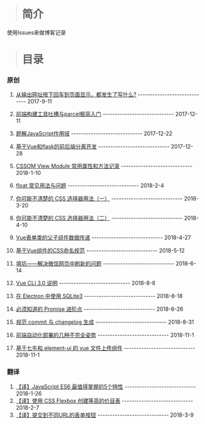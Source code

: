 > # 简介

使用Issues来做博客记录

> # 目录

 ### 原创

  1. [从输出网址按下回车到页面显示，都发生了写什么?](https://github.com/Mcbai/Blog/issues/1) ----------------------------- 2017-9-11

  2. [前端构建工具吐槽与parcel极简入门](https://github.com/Mcbai/Blog/issues/2) ----------------------------- 2017-12-11
  
  3. [题解JavaScript作用域](https://github.com/Mcbai/Blog/issues/3) ----------------------------- 2017-12-22
  
  4. [基于Vue和flask的前后端分离开发](https://github.com/Mcbai/Blog/issues/5) ----------------------------- 2017-12-28
  
  5. [CSSOM View Module 常用属性和方法记录](https://github.com/Mcbai/Blog/issues/6) ----------------------------- 2018-1-10
  
  6. [float 常见用法与问题](https://github.com/Mcbai/Blog/issues/7) ----------------------------- 2018-2-4

  7. [你可能不清楚的 CSS 选择器用法（一）](https://github.com/Mcbai/Blog/issues/11) ----------------------------- 2018-3-20
  
  8. [你可能不清楚的 CSS 选择器用法（二）](https://github.com/Mcbai/Blog/issues/12) ----------------------------- 2018-4-10
  
  9. [Vue表单类的父子组件数据传递](https://github.com/Mcbai/Blog/issues/13) ----------------------------- 2018-4-27
  
  10. [基于Vue组件的CSS命名规范](https://github.com/Mcbai/Blog/issues/14) ----------------------------- 2018-5-12
  
  11. [填坑——解决微信网页中刷新的问题](https://github.com/Mcbai/Blog/issues/15) ----------------------------- 2018-6-14
  
  12. [Vue CLI 3.0 说明](https://github.com/Mcbai/Blog/issues/16) ----------------------------- 2018-8-8
  
  13. [在 Electron 中使用 SQLite3](https://github.com/Mcbai/Blog/issues/17) ----------------------------- 2018-8-18
  
  14. [必须知道的 Promise 进阶点](https://github.com/Mcbai/Blog/issues/18) ----------------------------- 2018-8-26
  
  15. [规范 commit 与 changelog 生成](https://github.com/Mcbai/Blog/issues/19) ----------------------------- 2018-8-31
  
  16. [前端自动化部署的几种不完全姿势](https://github.com/Mcbai/Blog/issues/20) ----------------------------- 2018-11-1
  
  17. [基于七牛和 element-ui 的 vue 文件上传组件](https://github.com/Mcbai/Blog/issues/21) ----------------------------- 2018-11-1
  
 ### 翻译
 
  1. [【译】JavaScript ES6 最值得掌握的5个特性](https://github.com/Mcbai/Blog/issues/8) ----------------------------- 2018-1-26
  2. [【译】使用 CSS Flexbox 创建等高的价目表](https://github.com/Mcbai/Blog/issues/9) ----------------------------- 2018-2-7
  3. [【译】提交到不同URL的表单按钮](https://github.com/Mcbai/Blog/issues/10) ----------------------------- 2018-3-9
